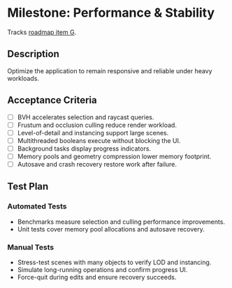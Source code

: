 # Milestone: Performance & Stability

Tracks [roadmap item G](../../ROADMAP.md#high-level-milestones).

## Description
Optimize the application to remain responsive and reliable under heavy workloads.

## Acceptance Criteria
- [ ] BVH accelerates selection and raycast queries.
- [ ] Frustum and occlusion culling reduce render workload.
- [ ] Level-of-detail and instancing support large scenes.
- [ ] Multithreaded booleans execute without blocking the UI.
- [ ] Background tasks display progress indicators.
- [ ] Memory pools and geometry compression lower memory footprint.
- [ ] Autosave and crash recovery restore work after failure.

## Test Plan
### Automated Tests
- Benchmarks measure selection and culling performance improvements.
- Unit tests cover memory pool allocations and autosave recovery.

### Manual Tests
- Stress-test scenes with many objects to verify LOD and instancing.
- Simulate long-running operations and confirm progress UI.
- Force-quit during edits and ensure recovery succeeds.
